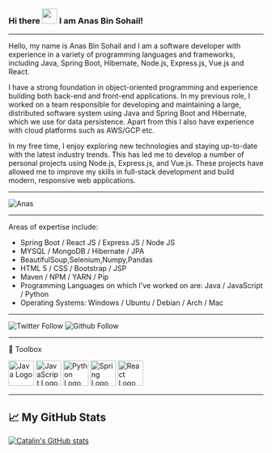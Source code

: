 ### Hi there <img src="https://raw.githubusercontent.com/MartinHeinz/MartinHeinz/master/wave.gif" width="30px"> I am Anas Bin Sohail!
---


Hello, my name is Anas Bin Sohail and I am a software developer with experience in a variety of programming languages and frameworks, including Java, Spring Boot, Hibernate, Node.js, Express.js, Vue.js and React.

I have a strong foundation in object-oriented programming and experience building both back-end and front-end applications. In my previous role, I worked on a team responsible for developing and maintaining a large, distributed software system using Java and Spring Boot and Hibernate, which we use for data persistence. Apart from this I also have experience with cloud platforms such as AWS/GCP etc. 

In my free time, I enjoy exploring new technologies and staying up-to-date with the latest industry trends. This has led me to develop a number of personal projects using Node.js, Express.js, and Vue.js. These projects have allowed me to improve my skills in full-stack development and build modern, responsive web applications.

---

![Anas](https://filebin.net/0hw4zl8ggvm9v5fq/github.png)

---

Areas of expertise include:
- Spring Boot / React JS / Express JS / Node JS
- MYSQL / MongoDB / Hibernate / JPA 
- BeautifulSoup,Selenium,Numpy,Pandas
- HTML 5 / CSS / Bootstrap / JSP
- Maven / NPM / YARN / Pip  
- Programming Languages on which I've worked on are: Java / JavaScript / Python
- Operating Systems: Windows / Ubuntu / Debian / Arch / Mac 

---


![Twitter Follow](https://img.shields.io/twitter/follow/anasbinsohail?style=social)
![Github Follow](https://img.shields.io/github/followers/thebinsohail?style=social)


---

🧰 Toolbox

<img src="https://cdn.worldvectorlogo.com/logos/java.svg" alt="Java Logo" width="50" height="50"/> <img src="https://cdn.worldvectorlogo.com/logos/logo-javascript.svg" alt="JavaScript Logo" width="50" height="50"/> <img src="https://cdn.worldvectorlogo.com/logos/python-5.svg" alt="Python Logo" width="50" height="50"/> <img src="https://cdn.worldvectorlogo.com/logos/spring-3.svg" alt="Spring Logo" width="50" height="50"/> <img src="https://cdn.worldvectorlogo.com/logos/react-1.svg" alt="React Logo" width="50" height="50"/> 

---

## &#x1f4c8; My GitHub Stats

[![Catalin's GitHub stats](https://github-readme-stats.vercel.app/api?username=thebinsohail&theme=radical)](https://github.com/anuraghazra/github-readme-stats)
